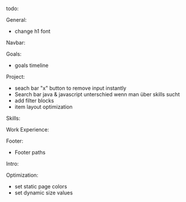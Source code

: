 todo:

General:

- change h1 font

Navbar:

Goals:

- goals timeline

Project:

- seach bar "x" button to remove input instantly
- Search bar java & javascript unterschied wenn man über skills sucht
- add filter blocks
- item layout optimization

Skills:

Work Experience:

Footer:

- Footer paths

Intro:

Optimization:

- set static page colors
- set dynamic size values
